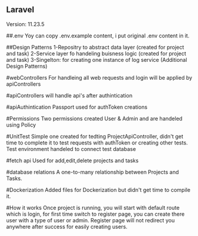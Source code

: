 ## Laravel
Version: 11.23.5

##.env 
Yoy can copy .env.example content, i put original .env content in it.

##Design Patterns
1-Repositry to abstract data layer (created for project and task)
2-Service layer fo handeling buisness logic (created for project and task)
3-Singelton: for creating one instance of log service (Additional Design Patterns)

#webControllers
For handleing all web requests and login will be applied by apiControllers

#apiControllers
will handle api's after authintication

#apiAuthintication
Passport used for authToken creations

#Permissions
Two permissions created User & Admin and are handeled using Policy

#UnitTest
Simple one created for tedting ProjectApiController, didn't get time to complete it to test requests with authToken or creating other tests.
Test environment handeled to connect test database

#fetch api
Used for add,edit,delete projects and tasks

#database relations
A one-to-many relationship between Projects and Tasks.

#Dockerization
Added files for Dockerization but didn't get time to compile it.

#How it works
Once project is running, you will start with default route which is login, for first time switch to register page, you can create there user with a type of user or admin.
Register page will not redirect you anywhere after success for easily creating users.

